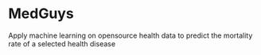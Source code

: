 # MedGuys
Apply machine learning on opensource health data to predict the mortality rate of a selected health disease
